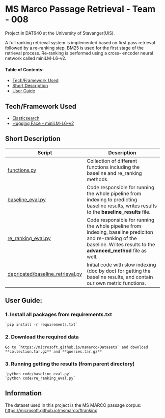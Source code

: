 # MS Marco Passage Retrieval - Team - 008 
Project in DAT640 at the University of Stavanger(UIS).  

A full ranking retrieval system is implemented based on first pass
retrieval followed by a re-ranking step. BM25 is used for the first
stage of the retrieval process. Re-ranking is performed using a cross-
encoder neural network called miniLM-L6-v2.  

#### Table of Contents:  
- [Tech/Framework Used](#tech)
- [Short Description](#short-desc)
- [User Guide](#usr-guide)

<a name="tech"></a>
## Tech/Framework Used
- [Elasticsearch](https://elasticsearch-py.readthedocs.io/en/v8.5.0/)
- [Hugging Face - miniLM-L6-v2](https://huggingface.co/cross-encoder/ms-marco-MiniLM-L-6-v2?text=I+like+you.+I+love+you)

<a name="short-desc"></a>
## Short Description
Script  | Description
------------- | ------------- 
[functions.py]()  | Collection of different functions including the baseline and re_ranking methods.  
[baseline_eval.py]()  | Code responsible for running the whole pipeline from indexing to predicting baseline results, writes results to the **baseline_results** file.  
[re_ranking_eval.py]()  | Code responsible for running the whole pipeline from indexing, baseline prediciton and re-ranking of the baseline. Writes results to the **advanced_method** file as well.
[depricated/baseline_retrieval.py]() | Initial code with slow indexing (doc by doc) for getting the baseline results, and contain our own metric functions.

<a name="usr-guide"></a>
## User Guide:
### 1. Install all packages from requirements.txt  
    `pip install -r requirements.txt` 
### 2. Download the required data
    Go to `https://microsoft.github.io/msmarco/Datasets` and download
    **collection.tar.gz** and **queries.tar.gz**
    
### 3. Running getting the results (from parent directory)
    `python code/baseline_eval.py`
    `python code/re_ranking_eval.py`

## Information 
The dataset used in this project is the MS MARCO passage corpus:  
https://microsoft.github.io/msmarco/#ranking
